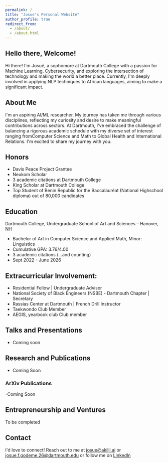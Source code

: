 ```yaml
---
permalink: /
title: "Josue's Personal Website"
author_profile: true
redirect_from: 
  - /about/
  - /about.html
---
```


## Hello there, Welcome!

Hi there! I'm Josué, a sophomore at Dartmouth College with a passion for Machine Learning, Cybersecurity, and exploring the intersection of technology and making the world a better place. Currently, I'm deeply involved in applying NLP techniques to African languages, aiming to make a significant impact.

## About Me

I'm an aspiring AI/ML researcher. My journey has taken me through various disciplines, reflecting my curiosity and desire to make meaningful contributions across sectors. At Dartmouth, I've embraced the challenge of balancing a rigorous academic schedule with my diverse set of interest ranging fromComputer Science and Math to Global Health and International Relations. I'm excited to share my journey with you.

## Honors
- Davis Peace Project Grantee
- Neukom Scholar
- 3 academic citations at Dartmouth College 
- King Scholar at Dartmouth College
- Top Student of Benin Republic for the Baccalauréat (National Highschool diploma) out of 80,000 candidates

## Education 
Dartmouth College, Undergraduate School of Art and Sciences – Hanover, NH
- Bachelor of Art in Computer Science and Applied Math, Minor: Linguistics
- Cumulative GPA: 3.76/4.00
- 3 academic citations (...and counting)
- Sept 2022 - June 2026

## Extracurricular Involvement:
- Residential Fellow | Undergraduate Advisor  
- National Society of Black Engineers (NSBE) - Dartmouth Chapter | Secretary   
- Rassias Center at Dartmouth | French Drill Instructor
- Taekwondo Club Member
- AEGIS, yearbook club Club member


## Talks and Presentations
- Coming soon
## Research and Publications
- Coming Soon
### ArXiv Publications
-Coming Soon


## Entrepreneurship and Ventures

To be completed

## Contact

I'd love to connect! Reach out to me at [josue@akilli.ai](mailto:josue@akilli.ai) or [josue.f.godeme.26@dartmouth.edu](mailto:josue.f.godeme.26@dartmouth.edu) or follow me on [LinkedIn](https://www.linkedin.com/in/josue-f-godeme-58abb2196/)

